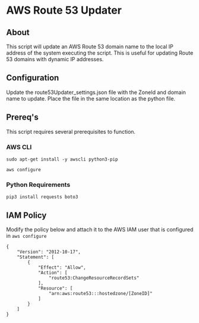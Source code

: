 # AWS Route 53 Updater

## About
This script will update an AWS Route 53 domain name to the local IP address of the system executing the script.  This is useful for updating Route 53 domains with dynamic IP addresses.

## Configuration
Update the route53Updater_settings.json file with the ZoneId and domain name to update.  Place the file in the same location as the python file.

## Prereq's
This script requires several prerequisites to function.

### AWS CLI
`sudo apt-get install -y awscli python3-pip`

`aws configure`

### Python Requirements
`pip3 install requests boto3`

## IAM Policy
Modify the policy below and attach it to the AWS IAM user that is configured in `aws configure`

```
{
    "Version": "2012-10-17",
    "Statement": [
        {
            "Effect": "Allow",
            "Action": [
                "route53:ChangeResourceRecordSets"
            ],
            "Resource": [
                "arn:aws:route53:::hostedzone/[ZoneID]"
            ]
        }
    ]
}
```
